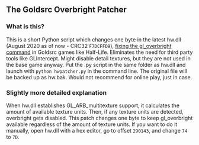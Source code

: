 ## The Goldsrc Overbright Patcher

### What is this?

This is a short Python script which changes one byte in the latest hw.dll (August 2020 as of now - CRC32 `F7DCFFD9`), [fixing the gl_overbright command](https://github.com/ValveSoftware/halflife/issues/230) in Goldsrc games like Half-Life. Eliminates the need for third party tools like GLIntercept. Might disable detail textures, but they are not used in the base game anyway. Put the .py script in the same folder as hw.dll and launch with `python hwpatcher.py` in the command line. The original file will be backed up as hw.bak. Would not recommend for online play, just in case.

### Slightly more detailed explanation

When hw.dll establishes GL_ARB_multitexture support, it calculates the amount of available texture units. Then, if any texture units are detected, overbright gets disabled. This patch changes one byte to keep gl_overbright available regardless of the amount of texture units. If you want to do it manually, open hw.dll with a hex editor, go to offset `290143`, and change `74` to `7D`.
